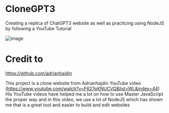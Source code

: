 # CloneGPT3
Creating a replica of ChatGPT3 website as well as practicing using NodeJS by following a YouTube Tutorial 



![image](https://github.com/kharo019/CloneGPT3/assets/56741271/ff9a4686-63fa-4cbe-bb23-26b8c3088832)

# Credit to 
https://github.com/adrianhajdin

This project is a clone website from Adrianhajdin YouTube video (https://www.youtube.com/watch?v=F627pKNUCVQ&list=WL&index=44) 
His YouTube videos have helped me a lot on how to use Master JavaScript the proper way and in this video, we use a lot of NodeJS which has shown me that is a great tool and easier to build and edit websites


# 

